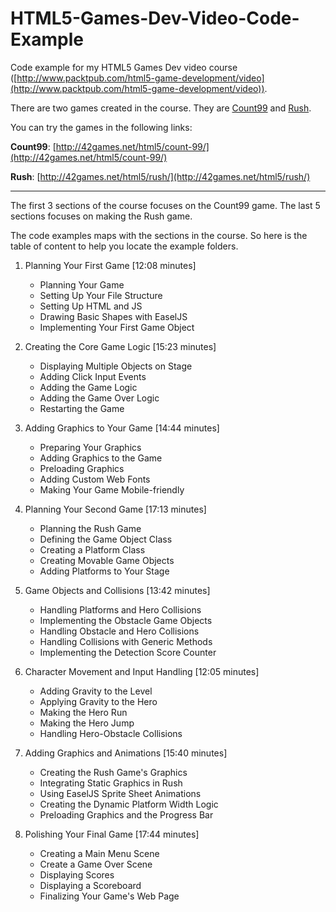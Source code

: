 HTML5-Games-Dev-Video-Code-Example
==================================

Code example for my HTML5 Games Dev video course ([http://www.packtpub.com/html5-game-development/video](http://www.packtpub.com/html5-game-development/video)).

There are two games created in the course. They are [Count99](http://42games.net/html5/count-99/) and [Rush](http://42games.net/html5/rush/).

You can try the games in the following links:

**Count99**: [http://42games.net/html5/count-99/](http://42games.net/html5/count-99/)

**Rush**: [http://42games.net/html5/rush/](http://42games.net/html5/rush/)

* * *

The first 3 sections of the course focuses on the Count99 game. The last 5 sections focuses on making the Rush game.

The code examples maps with the sections in the course. So here is the table of content to help you locate the example folders.

1. Planning Your First Game  [12:08 minutes]
    - Planning Your Game
    - Setting Up Your File Structure
    - Setting Up HTML and JS
    - Drawing Basic Shapes with EaselJS
    - Implementing Your First Game Object

1. Creating the Core Game Logic [15:23 minutes]
    - Displaying Multiple Objects on Stage
    - Adding Click Input Events
    - Adding the Game Logic
    - Adding the Game Over Logic
    - Restarting the Game

1. Adding Graphics to Your Game [14:44 minutes]
    - Preparing Your Graphics
    - Adding Graphics to the Game
    - Preloading Graphics
    - Adding Custom Web Fonts
    - Making Your Game Mobile-friendly

1. Planning Your Second Game [17:13 minutes]
    - Planning the Rush Game
    - Defining the Game Object Class
    - Creating a Platform Class
    - Creating Movable Game Objects
    - Adding Platforms to Your Stage

1. Game Objects and Collisions [13:42 minutes]
    - Handling Platforms and Hero Collisions
    - Implementing the Obstacle Game Objects
    - Handling Obstacle and Hero Collisions
    - Handling Collisions with Generic Methods
    - Implementing the Detection Score Counter

1. Character Movement and Input Handling [12:05 minutes]
    - Adding Gravity to the Level
    - Applying Gravity to the Hero
    - Making the Hero Run
    - Making the Hero Jump
    - Handling Hero-Obstacle Collisions

1. Adding Graphics and Animations [15:40 minutes]
    - Creating the Rush Game's Graphics
    - Integrating Static Graphics in Rush
    - Using EaselJS Sprite Sheet Animations
    - Creating the Dynamic Platform Width Logic
    - Preloading Graphics and the Progress Bar

1. Polishing Your Final Game [17:44 minutes]
    - Creating a Main Menu Scene
    - Create a Game Over Scene
    - Displaying Scores
    - Displaying a Scoreboard
    - Finalizing Your Game's Web Page